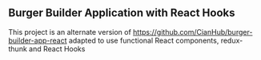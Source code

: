 ## Burger Builder Application with React Hooks

This project is an alternate version of https://github.com/CianHub/burger-builder-app-react adapted to use functional React components, redux-thunk and React Hooks
